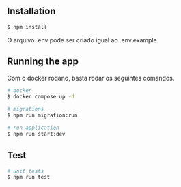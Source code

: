 ## Installation

```bash
$ npm install
```

O arquivo .env pode ser criado igual ao .env.example

## Running the app

Com o docker rodano, basta rodar os seguintes comandos.

```bash
# docker
$ docker compose up -d

# migrations
$ npm run migration:run

# run application
$ npm run start:dev
```

## Test

```bash
# unit tests
$ npm run test
```
